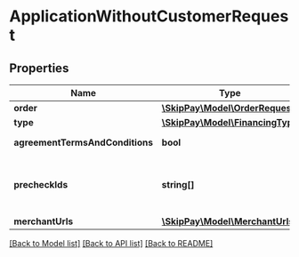 # ApplicationWithoutCustomerRequest

## Properties

Name | Type | Description | Notes
------------ | ------------- | ------------- | -------------
**order** | [**\SkipPay\Model\OrderRequest**](OrderRequest.md) |  |
**type** | [**\SkipPay\Model\FinancingType**](FinancingType.md) |  |
**agreementTermsAndConditions** | **bool** | Terms and conditions agreement | [optional]
**precheckIds** | **string[]** | Array of all precheck ids related to this application. See [Precheck operation](htttps://developers.skippay.cz/docs/api/precheck) and it&#39;s response (PrecheckResultsResponse). | [optional]
**merchantUrls** | [**\SkipPay\Model\MerchantUrls**](MerchantUrls.md) |  |

[[Back to Model list]](../../README.md#models) [[Back to API list]](../../README.md#endpoints) [[Back to README]](../../README.md)
